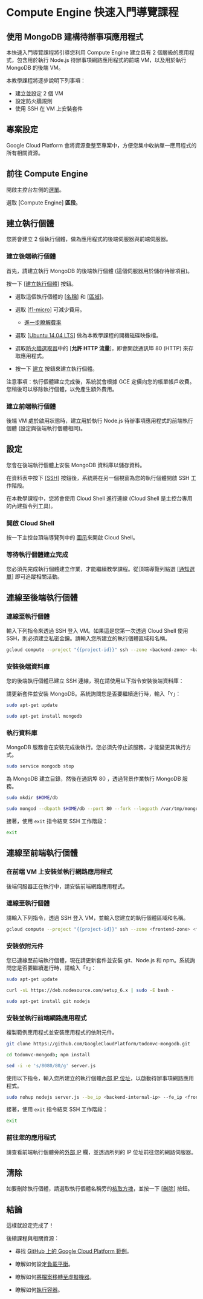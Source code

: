 # Compute Engine 快速入門導覽課程

## 使用 MongoDB 建構待辦事項應用程式

<walkthrough-tutorial-duration duration="15"></walkthrough-tutorial-duration>

本快速入門導覽課程將引導您利用 Compute Engine 建立具有 2 個層級的應用程式，包含用於執行 Node.js 待辦事項網路應用程式的前端
VM，以及用於執行 MongoDB 的後端 VM。

本教學課程將逐步說明下列事項：

*   建立並設定 2 個 VM
*   設定防火牆規則
*   使用 SSH 在 VM 上安裝套件

## 專案設定

Google Cloud Platform 會將資源彙整至專案中，方便您集中收納單一應用程式的所有相關資源。

<walkthrough-project-billing-setup permissions="compute.instances.create"></walkthrough-project-billing-setup>

## 前往 Compute Engine

開啟主控台左側的[選單](walkthrough://spotlight-pointer?spotlightId=console-nav-menu)。

選取 [Compute Engine] **區段**。

<walkthrough-menu-navigation sectionid="COMPUTE_SECTION"></walkthrough-menu-navigation>

## 建立執行個體

您將會建立 2 個執行個體，做為應用程式的後端伺服器與前端伺服器。

### 建立後端執行個體

首先，請建立執行 MongoDB 的後端執行個體 (這個伺服器用於儲存待辦項目)。

按一下
[[建立執行個體](walkthrough://spotlight-pointer?spotlightId=gce-zero-new-vm,gce-vm-list-new)]
按鈕。

*   選取這個執行個體的 [[名稱](walkthrough://spotlight-pointer?spotlightId=gce-vm-add-name)] 和
    [[區域](walkthrough://spotlight-pointer?spotlightId=gce-vm-add-zone-select)]。

*   選取
    [[f1-micro](walkthrough://spotlight-pointer?spotlightId=gce-add-machine-type-select)]
    可減少費用。

    *   [進一步瞭解費率][pricing]

*   選取
    [[Ubuntu 14.04 LTS](walkthrough://spotlight-pointer?cssSelector=vm-set-boot-disk)]
    做為本教學課程的開機磁碟映像檔。

*   選取[防火牆選取器](walkthrough://spotlight-pointer?spotlightId=gce-vm-add-firewall)中的 [**允許
    HTTP 流量**]，即會開啟通訊埠 80 (HTTP) 來存取應用程式。

*   按一下 [建立](walkthrough://spotlight-pointer?spotlightId=gce-submit) 按鈕來建立執行個體。

注意事項：執行個體建立完成後，系統就會根據 GCE 定價向您的帳單帳戶收費。您稍後可以移除執行個體，以免產生額外費用。

### 建立前端執行個體

後端 VM 處於啟用狀態時，建立用於執行 Node.js 待辦事項應用程式的前端執行個體 (設定與後端執行個體相同)。

## 設定

您會在後端執行個體上安裝 MongoDB 資料庫以儲存資料。

在資料表中按下 [[SSH](walkthrough://spotlight-pointer?cssSelector=gce-connect-to-instance)]
按鈕後，系統將在另一個視窗為您的執行個體開啟 SSH 工作階段。

在本教學課程中，您將會使用 Cloud Shell 進行連線 (Cloud Shell 是主控台專用的內建指令列工具)。

### 開啟 Cloud Shell

按一下主控台頂端導覽列中的 <walkthrough-cloud-shell-icon></walkthrough-cloud-shell-icon>
[圖示](walkthrough://spotlight-pointer?spotlightId=devshell-activate-button)來開啟 Cloud
Shell。

### 等待執行個體建立完成

您必須先完成執行個體建立作業，才能繼續教學課程。從頂端導覽列點選
[[通知選單](walkthrough://spotlight-pointer?cssSelector=.p6n-notification-dropdown,.cfc-icon-notifications)]
即可追蹤相關活動。

## 連線至後端執行個體

### 連線至執行個體

輸入下列指令來透過 SSH 登入 VM。如果這是您第一次透過 Cloud Shell 使用 SSH，則必須建立私密金鑰。請輸入您所建立的執行個體區域和名稱。

```bash
gcloud compute --project "{{project-id}}" ssh --zone <backend-zone> <backend-name>
```

### 安裝後端資料庫

您的後端執行個體已建立 SSH 連線，現在請使用以下指令安裝後端資料庫：

請更新套件並安裝 MongoDB。系統詢問您是否要繼續進行時，輸入「`Y`」：

```bash
sudo apt-get update
```

```bash
sudo apt-get install mongodb
```

### 執行資料庫

MongoDB 服務會在安裝完成後執行。您必須先停止該服務，才能變更其執行方式。

```bash
sudo service mongodb stop
```

為 MongoDB 建立目錄，然後在通訊埠 80 ，透過背景作業執行 MongoDB 服務。

```bash
sudo mkdir $HOME/db
```

```bash
sudo mongod --dbpath $HOME/db --port 80 --fork --logpath /var/tmp/mongodb
```

接著，使用 `exit` 指令結束 SSH 工作階段：

```bash
exit
```

## 連線至前端執行個體

### 在前端 VM 上安裝並執行網路應用程式

後端伺服器正在執行中，請安裝前端網路應用程式。

### 連線至執行個體

請輸入下列指令，透過 SSH 登入 VM，並輸入您建立的執行個體區域和名稱。

```bash
gcloud compute --project "{{project-id}}" ssh --zone <frontend-zone> <frontend-name>
```

### 安裝依附元件

您已連線至前端執行個體，現在請更新套件並安裝 git、Node.js 和 npm。系統詢問您是否要繼續進行時，請輸入「`Y`」：

```bash
sudo apt-get update
```

```bash
curl -sL https://deb.nodesource.com/setup_6.x | sudo -E bash -
```

```bash
sudo apt-get install git nodejs
```

### 安裝並執行前端網路應用程式

複製範例應用程式並安裝應用程式的依附元件。

```bash
git clone https://github.com/GoogleCloudPlatform/todomvc-mongodb.git
```

```bash
cd todomvc-mongodb; npm install
```

```bash
sed -i -e 's/8080/80/g' server.js
```

使用以下指令，輸入您所建立的執行個體[內部 IP 位址](walkthrough://spotlight-pointer?cssSelector=gce-internal-ip)，以啟動待辦事項網路應用程式。

```bash
sudo nohup nodejs server.js --be_ip <backend-internal-ip> --fe_ip <frontend-internal-ip> &
```

接著，使用 `exit` 指令結束 SSH 工作階段：

```bash
exit
```

### 前往您的應用程式

請查看前端執行個體旁的[外部 IP](walkthrough://spotlight-pointer?cssSelector=.p6n-external-link)
欄，並透過所列的 IP 位址前往您的網路伺服器。

## 清除

如要刪除執行個體，請選取執行個體名稱旁的[核取方塊](walkthrough://spotlight-pointer?cssSelector=.p6n-checkbox-form-label)，並按一下
[[刪除](walkthrough://spotlight-pointer?cssSelector=.p6n-icon-delete)] 按鈕。

## 結論

<walkthrough-conclusion-trophy></walkthrough-conclusion-trophy>

這樣就設定完成了！

後續課程與相關資源：

*   尋找
    [GitHub 上的 Google Cloud Platform 範例](http://googlecloudplatform.github.io/)。

*   瞭解如何設定[負載平衡](https://cloud.google.com/compute/docs/load-balancing/)。

*   瞭解如何[將檔案移轉至虛擬機器](https://cloud.google.com/compute/docs/instances/transfer-files/)。

*   瞭解如何[執行容器](https://cloud.google.com/compute/docs/containers)。

[pricing]: https://cloud.google.com/compute/#compute-engine-pricing
[spotlight-boot-disk]: walkthrough://spotlight-pointer?cssSelector=vm-set-boot-disk
[spotlight-console-menu]: walkthrough://spotlight-pointer?spotlightId=console-nav-menu
[spotlight-control-panel]: walkthrough://spotlight-pointer?cssSelector=#p6n-action-bar-container-main
[spotlight-create-instance]: walkthrough://spotlight-pointer?spotlightId=gce-zero-new-vm,gce-vm-list-new
[spotlight-delete-button]: walkthrough://spotlight-pointer?cssSelector=.p6n-icon-delete
[spotlight-external-ip]: walkthrough://spotlight-pointer?cssSelector=.p6n-external-link
[spotlight-firewall]: walkthrough://spotlight-pointer?spotlightId=gce-vm-add-firewall
[spotlight-instance-checkbox]: walkthrough://spotlight-pointer?cssSelector=.p6n-checkbox-form-label
[spotlight-instance-name]: walkthrough://spotlight-pointer?spotlightId=gce-vm-add-name
[spotlight-instance-zone]: walkthrough://spotlight-pointer?spotlightId=gce-vm-add-zone-select
[spotlight-internal-ip]: walkthrough://spotlight-pointer?cssSelector=gce-internal-ip
[spotlight-machine-type]: walkthrough://spotlight-pointer?spotlightId=gce-add-machine-type-select
[spotlight-notification-menu]: walkthrough://spotlight-pointer?cssSelector=.p6n-notification-dropdown,.cfc-icon-notifications
[spotlight-open-devshell]: walkthrough://spotlight-pointer?spotlightId=devshell-activate-button
[spotlight-ssh-buttons]: walkthrough://spotlight-pointer?cssSelector=gce-connect-to-instance
[spotlight-submit-create]: walkthrough://spotlight-pointer?spotlightId=gce-submit
